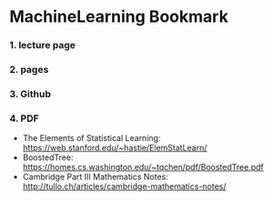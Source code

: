 # MachineLearning Bookmark

### 1. lecture page



### 2. pages



### 3. Github



### 4. PDF
- The Elements of Statistical Learning: https://web.stanford.edu/~hastie/ElemStatLearn/
- BoostedTree: https://homes.cs.washington.edu/~tqchen/pdf/BoostedTree.pdf
- Cambridge Part III Mathematics Notes: http://tullo.ch/articles/cambridge-mathematics-notes/
